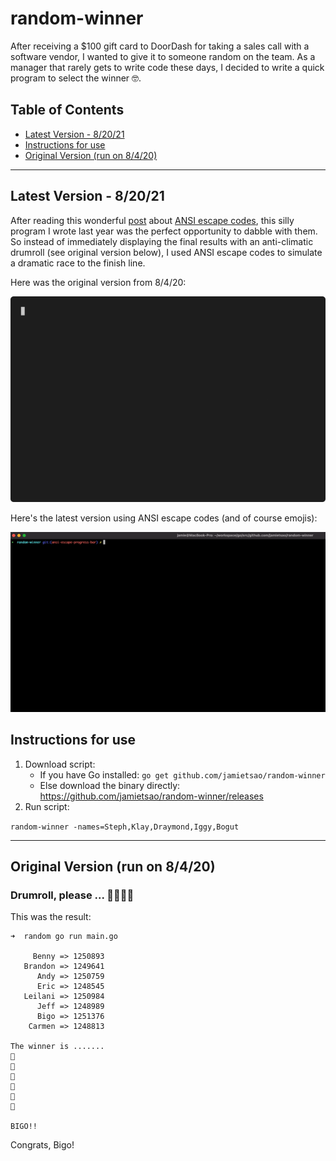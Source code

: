 # random-winner
After receiving a $100 gift card to DoorDash for taking a sales call with a software vendor, I wanted to give it to someone random on the team.  As a manager that rarely gets to write code these days, I decided to write a quick program to select the winner 🤓.

## Table of Contents
* [Latest Version - 8/20/21](#latest-version---82021)
* [Instructions for use](#instructions-for-use)
* [Original Version (run on 8/4/20)](#original-version-run-on-8420)
***

## Latest Version - 8/20/21
After reading this wonderful [post](https://www.lihaoyi.com/post/BuildyourownCommandLinewithANSIescapecodes.html) about [ANSI escape codes](https://en.wikipedia.org/wiki/ANSI_escape_code), this silly program I wrote last year was the perfect opportunity to dabble with them.  So instead of immediately displaying the final results with an anti-climatic drumroll (see original version below), I used ANSI escape codes to simulate a dramatic race to the finish line.

Here was the original version from 8/4/20:

<img src="gifs/original.gif">

Here's the latest version using ANSI escape codes (and of course emojis):

<img src="gifs/latest.gif">

## Instructions for use
1. Download script:
    - If you have Go installed: `go get github.com/jamietsao/random-winner`
    - Else download the binary directly: https://github.com/jamietsao/random-winner/releases
5. Run script:

`random-winner -names=Steph,Klay,Draymond,Iggy,Bogut`

***

## Original Version (run on 8/4/20)
### Drumroll, please ... 🥁🥁🥁🥁
This was the result:
```
➜  random go run main.go

     Benny => 1250893
   Brandon => 1249641
      Andy => 1250759
      Eric => 1248545
   Leilani => 1250984
      Jeff => 1248989
      Bigo => 1251376
    Carmen => 1248813

The winner is .......
🥁
🥁
🥁
🥁
🥁
🥁

BIGO!!
```

Congrats, Bigo!

